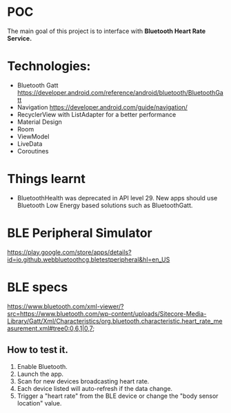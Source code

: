 # POC 
The main goal of this project is to interface with **Bluetooth Heart Rate Service.** 


# Technologies:
- Bluetooth Gatt https://developer.android.com/reference/android/bluetooth/BluetoothGatt 
- Navigation https://developer.android.com/guide/navigation/
- RecyclerView with ListAdapter for a better performance
- Material Design
- Room
- ViewModel
- LiveData
- Coroutines

# Things learnt
- BluetoothHealth was deprecated in API level 29. 
New apps should use Bluetooth Low Energy based solutions such as BluetoothGatt.

# BLE Peripheral Simulator
https://play.google.com/store/apps/details?id=io.github.webbluetoothcg.bletestperipheral&hl=en_US

# BLE specs
https://www.bluetooth.com/xml-viewer/?src=https://www.bluetooth.com/wp-content/uploads/Sitecore-Media-Library/Gatt/Xml/Characteristics/org.bluetooth.characteristic.heart_rate_measurement.xml#tree0:0,6,1|0,7;

## How to test it.
1. Enable Bluetooth.
2. Launch the app.
3. Scan for new devices broadcasting heart rate.
4. Each device listed will auto-refresh if the data change.
5. Trigger a "heart rate" from the BLE device or change the "body sensor location" value.

